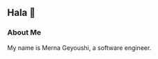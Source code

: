 <a name="readme-top"></a>

<!-- PROJECT LOGO -->
## Hala :wave:
<!--<img src="https://media.giphy.com/media/dWNtfE71HBbzn9VMcT/giphy.gif" alt="cat-waving" width="20" height="20">  -->


<!-- ABOUT THE PROJECT -->
### About Me

My name is Merna Geyoushi, a software engineer.


<!--
### Technologies and Frameworks

[![.NET][NET.com]][NET-url] [![Angular][Angular.io]][Angular-url]
<!-- [![Bootstrap][Bootstrap.com]][Bootstrap-url] [![JQuery][JQuery.com]][JQuery-url]-->


<!-- CONTACT -->
<!-- ### Contact -->
<!-- 
Project Link: [https://github.com/Merna-GHub/Intro/](https://github.com/merna-ghub/Intro)
<br/> -->

<!-- [![LinkedIn][linkedin-shield]][linkedin-url]-->

<!--
<p align="right">(<a href="#readme-top">back to top</a>)</p>
-->


<!-- MARKDOWN LINKS & IMAGES -->
<!-- https://www.markdownguide.org/basic-syntax/#reference-style-links -->
[contributors-shield]: https://img.shields.io/github/contributors/othneildrew/Best-README-Template.svg?style=for-the-badge
[contributors-url]: https://github.com/othneildrew/Best-README-Template/graphs/contributors
[forks-shield]: https://img.shields.io/github/forks/othneildrew/Best-README-Template.svg?style=for-the-badge
[forks-url]: https://github.com/othneildrew/Best-README-Template/network/members
[stars-shield]: https://img.shields.io/github/stars/othneildrew/Best-README-Template.svg?style=for-the-badge
[stars-url]: https://github.com/othneildrew/Best-README-Template/stargazers
[issues-shield]: https://img.shields.io/github/issues/othneildrew/Best-README-Template.svg?style=for-the-badge
[issues-url]: https://github.com/othneildrew/Best-README-Template/issues
[license-shield]: https://img.shields.io/github/license/othneildrew/Best-README-Template.svg?style=for-the-badge
[license-url]: https://github.com/othneildrew/Best-README-Template/blob/master/LICENSE.txt
[linkedin-shield]: https://img.shields.io/badge/-LinkedIn-black.svg?style=for-the-badge&logo=linkedin&colorB=0077B5
[linkedin-url]: https://linkedin.com/in/mernageyoushi
[product-screenshot]: images/screenshot.png
[Angular.io]: https://img.shields.io/badge/Angular-DD0031?style=for-the-badge&logo=angular&logoColor=white
[Angular-url]: https://angular.io/
[NET.com]: https://img.shields.io/badge/.NET-5C2D91?style=for-the-badge&logo=.net&logoColor=white
[NET-url]: https://dotnet.microsoft.com/en-us/apps/aspnet
[Bootstrap.com]: https://img.shields.io/badge/Bootstrap-563D7C?style=for-the-badge&logo=bootstrap&logoColor=white
[Bootstrap-url]: https://getbootstrap.com
[JQuery.com]: https://img.shields.io/badge/jQuery-0769AD?style=for-the-badge&logo=jquery&logoColor=white
[JQuery-url]: https://jquery.com 
